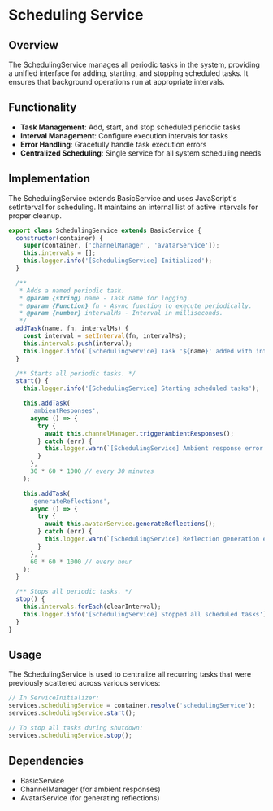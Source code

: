 # Scheduling Service

## Overview
The SchedulingService manages all periodic tasks in the system, providing a unified interface for adding, starting, and stopping scheduled tasks. It ensures that background operations run at appropriate intervals.

## Functionality
- **Task Management**: Add, start, and stop scheduled periodic tasks
- **Interval Management**: Configure execution intervals for tasks
- **Error Handling**: Gracefully handle task execution errors
- **Centralized Scheduling**: Single service for all system scheduling needs

## Implementation
The SchedulingService extends BasicService and uses JavaScript's setInterval for scheduling. It maintains an internal list of active intervals for proper cleanup.

```javascript
export class SchedulingService extends BasicService {
  constructor(container) {
    super(container, ['channelManager', 'avatarService']);
    this.intervals = [];
    this.logger.info('[SchedulingService] Initialized');
  }

  /**
   * Adds a named periodic task.
   * @param {string} name - Task name for logging.
   * @param {Function} fn - Async function to execute periodically.
   * @param {number} intervalMs - Interval in milliseconds.
   */
  addTask(name, fn, intervalMs) {
    const interval = setInterval(fn, intervalMs);
    this.intervals.push(interval);
    this.logger.info(`[SchedulingService] Task '${name}' added with interval ${intervalMs}ms`);
  }

  /** Starts all periodic tasks. */
  start() {
    this.logger.info('[SchedulingService] Starting scheduled tasks');

    this.addTask(
      'ambientResponses',
      async () => {
        try {
          await this.channelManager.triggerAmbientResponses();
        } catch (err) {
          this.logger.warn(`[SchedulingService] Ambient response error: ${err.message}`);
        }
      },
      30 * 60 * 1000 // every 30 minutes
    );

    this.addTask(
      'generateReflections',
      async () => {
        try {
          await this.avatarService.generateReflections();
        } catch (err) {
          this.logger.warn(`[SchedulingService] Reflection generation error: ${err.message}`);
        }
      },
      60 * 60 * 1000 // every hour
    );
  }

  /** Stops all periodic tasks. */
  stop() {
    this.intervals.forEach(clearInterval);
    this.logger.info('[SchedulingService] Stopped all scheduled tasks');
  }
}
```

## Usage
The SchedulingService is used to centralize all recurring tasks that were previously scattered across various services:

```javascript
// In ServiceInitializer:
services.schedulingService = container.resolve('schedulingService');
services.schedulingService.start();

// To stop all tasks during shutdown:
services.schedulingService.stop();
```

## Dependencies
- BasicService
- ChannelManager (for ambient responses)
- AvatarService (for generating reflections)
